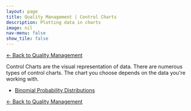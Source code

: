 ```yaml
---
layout: page
title: Quality Management | Control Charts
description: Plotting data in charts
image: nil
nav-menu: false
show_tile: false
---
```


<a href="/quality-management">&#x2190; Back to Quality Management</a>

Control Charts are the visual representation of data. There are numerous types of control charts. The chart you choose depends on the data you're working with.

<ul>
  <li><a href="binomial-probability-distributions.html">Binomial Probability Distributions</a></li>
</ul>

<a href="/quality-management">&#x2190; Back to Quality Management</a>
